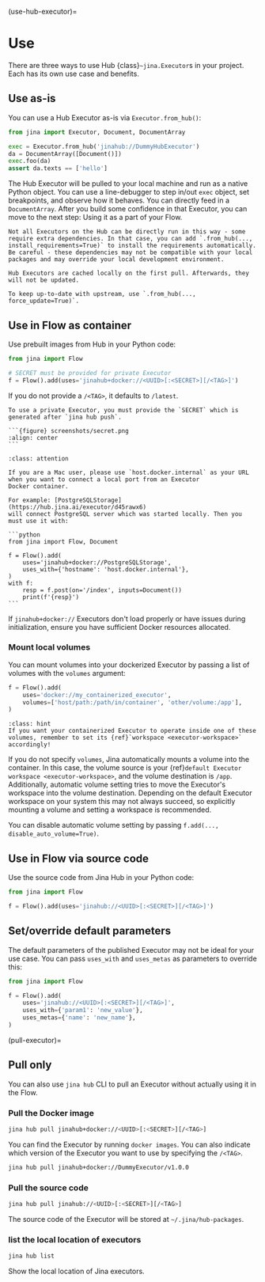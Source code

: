 (use-hub-executor)=
# Use


There are three ways to use Hub {class}`~jina.Executor`s in your project. Each has its own use case and benefits.

## Use as-is

You can use a Hub Executor as-is via `Executor.from_hub()`:

```python
from jina import Executor, Document, DocumentArray

exec = Executor.from_hub('jinahub://DummyHubExecutor')
da = DocumentArray([Document()])
exec.foo(da)
assert da.texts == ['hello']
```

The Hub Executor will be pulled to your local machine and run as a native Python object. You can use a line-debugger to step in/out `exec` object, set breakpoints, and observe how it behaves. You can directly feed in a `DocumentArray`. After you build some confidence in that Executor, you can move to the next step: Using it as a part of your Flow.

```{caution}
Not all Executors on the Hub can be directly run in this way - some require extra dependencies. In that case, you can add `.from_hub(..., install_requirements=True)` to install the requirements automatically. Be careful - these dependencies may not be compatible with your local packages and may override your local development environment.
```

```{tip}
Hub Executors are cached locally on the first pull. Afterwards, they will not be updated. 

To keep up-to-date with upstream, use `.from_hub(..., force_update=True)`.
```

## Use in Flow as container

Use prebuilt images from Hub in your Python code:

```python
from jina import Flow

# SECRET must be provided for private Executor
f = Flow().add(uses='jinahub+docker://<UUID>[:<SECRET>][/<TAG>]')
```

If you do not provide a `/<TAG>`, it defaults to `/latest`.

````{important}
To use a private Executor, you must provide the `SECRET` which is generated after `jina hub push`.

```{figure} screenshots/secret.png
:align: center
```

````

````{admonition} Attention
:class: attention

If you are a Mac user, please use `host.docker.internal` as your URL when you want to connect a local port from an Executor
Docker container.

For example: [PostgreSQLStorage](https://hub.jina.ai/executor/d45rawx6)
will connect PostgreSQL server which was started locally. Then you must use it with:

```python
from jina import Flow, Document

f = Flow().add(
    uses='jinahub+docker://PostgreSQLStorage',
    uses_with={'hostname': 'host.docker.internal'},
)
with f:
    resp = f.post(on='/index', inputs=Document())
    print(f'{resp}')
```
````


If `jinahub+docker://` Executors don't load properly or have issues during initialization, ensure you have sufficient Docker resources allocated.


### Mount local volumes

You can mount volumes into your dockerized Executor by passing a list of volumes with the `volumes` argument:

```python
f = Flow().add(
    uses='docker://my_containerized_executor',
    volumes=['host/path:/path/in/container', 'other/volume:/app'],
)
```

````{admonition} Hint
:class: hint
If you want your containerized Executor to operate inside one of these volumes, remember to set its {ref}`workspace <executor-workspace>` accordingly!
````

If you do not specify `volumes`, Jina automatically mounts a volume into the container.
In this case, the volume source is your {ref}`default Executor workspace <executor-workspace>`, and the volume destination 
is `/app`. Additionally, automatic volume setting tries to move the Executor's workspace into the volume destination.
Depending on the default Executor workspace on your system this may not always succeed, so explicitly mounting a volume and setting
a workspace is recommended.

You can disable automatic volume setting by passing `f.add(..., disable_auto_volume=True)`.

## Use in Flow via source code

Use the source code from Jina Hub in your Python code:

```python
from jina import Flow

f = Flow().add(uses='jinahub://<UUID>[:<SECRET>][/<TAG>]')
```

## Set/override default parameters

The default parameters of the published Executor may not be ideal for your use case. You can 
pass `uses_with` and `uses_metas` as parameters to override this:

```python
from jina import Flow

f = Flow().add(
    uses='jinahub://<UUID>[:<SECRET>][/<TAG>]',
    uses_with={'param1': 'new_value'},
    uses_metas={'name': 'new_name'},
)
```


(pull-executor)=
## Pull only

You can also use `jina hub` CLI to pull an Executor without actually using it in the Flow.

### Pull the Docker image

```bash
jina hub pull jinahub+docker://<UUID>[:<SECRET>][/<TAG>]
```


You can find the Executor by running `docker images`. You can also indicate which version of the Executor you want to use by specifying the `/<TAG>`.

```bash
jina hub pull jinahub+docker://DummyExecutor/v1.0.0
```

### Pull the source code

```bash
jina hub pull jinahub://<UUID>[:<SECRET>][/<TAG>]
```


The source code of the Executor will be stored at `~/.jina/hub-packages`.

### list the local location of executors

```bash
jina hub list
```

Show the local location of Jina executors.
